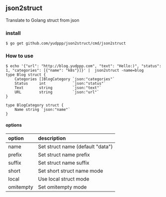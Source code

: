 ## json2struct

Translate to Golang struct from json

### install

```
$ go get github.com/yudppp/json2struct/cmd/json2struct
``` 

### How to use

```
$ echo '{"url": "http://blog.yudppp.com", "text": "Hello:)", "status": 1, "categories": [{"name": "k8s"}]}' |  json2struct -name=blog
type Blog struct {
	Categories []BlogCategory `json:"categories"`
	Status     int            `json:"status"`
	Text       string         `json:"text"`
	URL        string         `json:"url"`
}

type BlogCategory struct {
	Name string `json:"name"`
}
```

#### options

| option | description |
|:-----------|:-----------|
| name | Set struct name (default "data") |
| prefix | Set struct name prefix |
| suffix | Set struct name suffix |
| short | Set short struct name mode |
| local | Use local struct mode |
| omitempty | Set omitempty mode |

